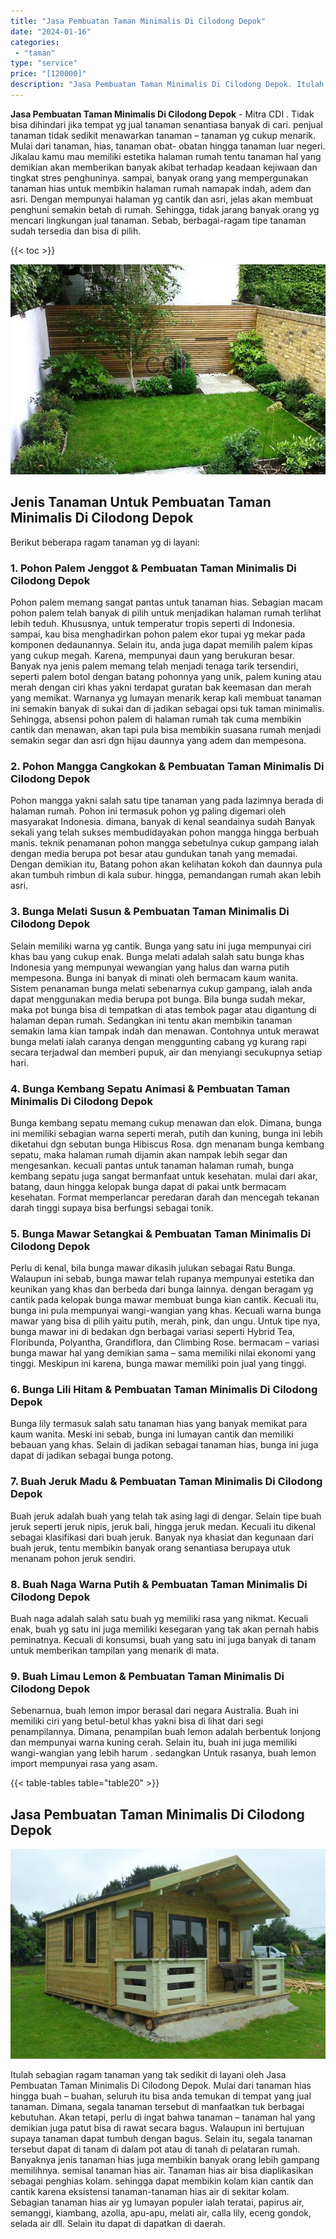 ```yaml
---
title: "Jasa Pembuatan Taman Minimalis Di Cilodong Depok"
date: "2024-01-16"
categories:
 - "taman"
type: "service"
price: "[120000]"
description: "Jasa Pembuatan Taman Minimalis Di Cilodong Depok. Itulah sebagian ragam tanaman yang tak sedikit di layani oleh Jasa Pembuatan Taman Minimalis Di Cilodong Depo..."
---
```


**Jasa Pembuatan Taman Minimalis Di Cilodong Depok** - Mitra CDI . Tidak bisa dihindari jika tempat yg jual tanaman senantiasa banyak di cari. penjual tanaman tidak sedikit menawarkan tanaman – tanaman yg cukup menarik. Mulai dari tanaman, hias, tanaman obat- obatan hingga tanaman luar negeri. Jikalau kamu mau memiliki estetika halaman rumah tentu tanaman hal yang demikian akan memberikan banyak akibat terhadap keadaan kejiwaan dan tingkat stres penghuninya. sampai, banyak orang yang mempergunakan tanaman hias untuk membikin halaman rumah namapak indah, adem dan asri. Dengan mempunyai halaman yg cantik dan asri, jelas akan membuat penghuni semakin betah di rumah. Sehingga, tidak jarang banyak orang yg mencari lingkungan jual tanaman. Sebab, berbagai-ragam tipe tanaman sudah tersedia dan bisa di pilih.

{{< toc >}}

![Jasa Pembuatan Taman Minimalis Di Cilodong Depok](/images/taman/taman-mini.jpg)

## Jenis Tanaman Untuk Pembuatan Taman Minimalis Di Cilodong Depok

Berikut beberapa ragam tanaman yg di layani:

### 1\. Pohon Palem Jenggot & Pembuatan Taman Minimalis Di Cilodong Depok

Pohon palem memang sangat pantas untuk tanaman hias. Sebagian macam pohon palem telah banyak di pilih untuk menjadikan halaman rumah terlihat lebih teduh. Khususnya, untuk temperatur tropis seperti di Indonesia. sampai, kau bisa menghadirkan pohon palem ekor tupai yg mekar pada komponen dedaunannya. Selain itu, anda juga dapat memilih palem kipas yang cukup megah. Karena, mempunyai daun yang berukuran besar. Banyak nya jenis palem memang telah menjadi tenaga tarik tersendiri, seperti palem botol dengan batang pohonnya yang unik, palem kuning atau merah dengan ciri khas yakni terdapat guratan bak keemasan dan merah yang memikat. Warnanya yg lumayan menarik kerap kali membuat tanaman ini semakin banyak di sukai dan di jadikan sebagai opsi tuk taman minimalis. Sehingga, absensi pohon palem di halaman rumah tak cuma membikin cantik dan menawan, akan tapi pula bisa membikin suasana rumah menjadi semakin segar dan asri dgn hijau daunnya yang adem dan mempesona.

### 2\. Pohon Mangga Cangkokan & Pembuatan Taman Minimalis Di Cilodong Depok

Pohon mangga yakni salah satu tipe tanaman yang pada lazimnya berada di halaman rumah. Pohon ini termasuk pohon yg paling digemari oleh masyarakat Indonesia. dimana, banyak di kenal seandainya sudah Banyak sekali yang telah sukses membudidayakan pohon mangga hingga berbuah manis. teknik penamanan pohon mangga sebetulnya cukup gampang ialah dengan media berupa pot besar atau gundukan tanah yang memadai. Dengan demikian itu, Batang pohon akan kelihatan kokoh dan daunnya pula akan tumbuh rimbun di kala subur. hingga, pemandangan rumah akan lebih asri.

### 3\. Bunga Melati Susun & Pembuatan Taman Minimalis Di Cilodong Depok

Selain memiliki warna yg cantik. Bunga yang satu ini juga mempunyai ciri khas bau yang cukup enak. Bunga melati adalah salah satu bunga khas Indonesia yang mempunyai wewangian yang halus dan warna putih mempesona. Bunga ini banyak di minati oleh bermacam kaum wanita. Sistem penanaman bunga melati sebenarnya cukup gampang, ialah anda dapat menggunakan media berupa pot bunga. Bila bunga sudah mekar, maka pot bunga bisa di tempatkan di atas tembok pagar atau digantung di halaman depan rumah. Sedangkan ini tentu akan membikin tanaman semakin lama kian tampak indah dan menawan. Contohnya untuk merawat bunga melati ialah caranya dengan menggunting cabang yg kurang rapi secara terjadwal dan memberi pupuk, air dan menyiangi secukupnya setiap hari.

### 4\. Bunga Kembang Sepatu Animasi & Pembuatan Taman Minimalis Di Cilodong Depok

Bunga kembang sepatu memang cukup menawan dan elok. Dimana, bunga ini memiliki sebagian warna seperti merah, putih dan kuning, bunga ini lebih diketahui dgn sebutan bunga Hibiscus Rosa. dgn menanam bunga kembang sepatu, maka halaman rumah dijamin akan nampak lebih segar dan mengesankan. kecuali pantas untuk tanaman halaman rumah, bunga kembang sepatu juga sangat bermanfaat untuk kesehatan. mulai dari akar, batang, daun hingga kelopak bunga dapat di pakai untk bermacam kesehatan. Format memperlancar peredaran darah dan mencegah tekanan darah tinggi supaya bisa berfungsi sebagai tonik.

### 5\. Bunga Mawar Setangkai & Pembuatan Taman Minimalis Di Cilodong Depok

Perlu di kenal, bila bunga mawar dikasih julukan sebagai Ratu Bunga. Walaupun ini sebab, bunga mawar telah rupanya mempunyai estetika dan keunikan yang khas dan berbeda dari bunga lainnya. dengan beragam yg cantik pada kelopak bunga mawar membuat bunga kian cantik. Kecuali itu, bunga ini pula mempunyai wangi-wangian yang khas. Kecuali warna bunga mawar yang bisa di pilih yaitu putih, merah, pink, dan ungu. Untuk tipe nya, bunga mawar ini di bedakan dgn berbagai variasi seperti Hybrid Tea, Floribunda, Polyantha, Grandiflora, dan Climbing Rose. bermacam – variasi bunga mawar hal yang demikian sama – sama memiliki nilai ekonomi yang tinggi. Meskipun ini karena, bunga mawar memiliki poin jual yang tinggi.

### 6\. Bunga Lili Hitam & Pembuatan Taman Minimalis Di Cilodong Depok

Bunga lily termasuk salah satu tanaman hias yang banyak memikat para kaum wanita. Meski ini sebab, bunga ini lumayan cantik dan memiliki bebauan yang khas. Selain di jadikan sebagai tanaman hias, bunga ini juga dapat di jadikan sebagai bunga potong.

### 7\. Buah Jeruk Madu & Pembuatan Taman Minimalis Di Cilodong Depok

Buah jeruk adalah buah yang telah tak asing lagi di dengar. Selain tipe buah jeruk seperti jeruk nipis, jeruk bali, hingga jeruk medan. Kecuali itu dikenal sebagai klasifikasi dari buah jeruk. Banyak nya khasiat dan kegunaan dari buah jeruk, tentu membikin banyak orang senantiasa berupaya utuk menanam pohon jeruk sendiri.

### 8\. Buah Naga Warna Putih & Pembuatan Taman Minimalis Di Cilodong Depok

Buah naga adalah salah satu buah yg memiliki rasa yang nikmat. Kecuali enak, buah yg satu ini juga memiliki kesegaran yang tak akan pernah habis peminatnya. Kecuali di konsumsi, buah yang satu ini juga banyak di tanam untuk memberikan tampilan yang menarik di mata.

### 9\. Buah Limau Lemon & Pembuatan Taman Minimalis Di Cilodong Depok

Sebenarnua, buah lemon impor berasal dari negara Australia. Buah ini memiliki ciri yang betul-betul khas yakni bisa di lihat dari segi penampilannya. Dimana, penampilan buah lemon adalah berbentuk lonjong dan mempunyai warna kuning cerah. Selain itu, buah ini juga memiliki wangi-wangian yang lebih harum . sedangkan Untuk rasanya, buah lemon import mempunyai rasa yang asam.

{{< table-tables table="table20" >}}

## Jasa Pembuatan Taman Minimalis Di Cilodong Depok

![Jasa Pembuatan Taman Minimalis Di Cilodong Depok](/images/taman/rumah-tahan-gempa.jpg)

Itulah sebagian ragam tanaman yang tak sedikit di layani oleh Jasa Pembuatan Taman Minimalis Di Cilodong Depok. Mulai dari tanaman hias hingga buah – buahan, seluruh itu bisa anda temukan di tempat yang jual tanaman. Dimana, segala tanaman tersebut di manfaatkan tuk berbagai kebutuhan. Akan tetapi, perlu di ingat bahwa tanaman – tanaman hal yang demikian juga patut bisa di rawat secara bagus. Walaupun ini bertujuan supaya tanaman dapat tumbuh dengan bagus. Selain itu, segala tanaman tersebut dapat di tanam di dalam pot atau di tanah di pelataran rumah. Banyaknya jenis tanaman hias juga membikin banyak orang lebih gampang memilihnya. semisal tanaman hias air. Tanaman hias air bisa diaplikasikan sebagai penghias kolam. sehingga dapat membikin kolam kian cantik dan cantik karena eksistensi tanaman-tanaman hias air di sekitar kolam. Sebagian tanaman hias air yg lumayan populer ialah teratai, papirus air, semanggi, kiambang, azolla, apu-apu, melati air, calla lily, eceng gondok, selada air dll. Selain itu dapat di dapatkan di daerah.
